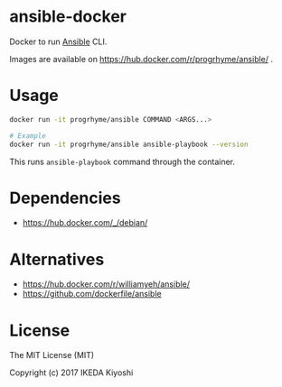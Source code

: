 # ansible-docker

Docker to run [Ansible](https://www.ansible.com/) CLI.

Images are available on https://hub.docker.com/r/progrhyme/ansible/ .

# Usage

```sh
docker run -it progrhyme/ansible COMMAND <ARGS...>

# Example
docker run -it progrhyme/ansible ansible-playbook --version
```

This runs `ansible-playbook` command through the container.

# Dependencies

- https://hub.docker.com/_/debian/

# Alternatives

- https://hub.docker.com/r/williamyeh/ansible/
- https://github.com/dockerfile/ansible

# License

The MIT License (MIT)

Copyright (c) 2017 IKEDA Kiyoshi
